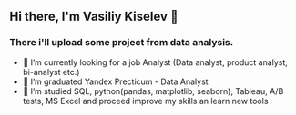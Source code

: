 ## Hi there, I'm Vasiliy Kiselev 👋
###   There i'll upload some project from data analysis.

- 🔭 I’m currently looking for a job Analyst (Data analyst, product analyst, bi-analyst etc.)
- 🌱 I’m graduated Yandex Precticum - Data Analyst
- 👯 I’m studied SQL, python(pandas, matplotlib, seaborn), Tableau, A/B tests, MS Excel and proceed improve my skills an learn new tools


